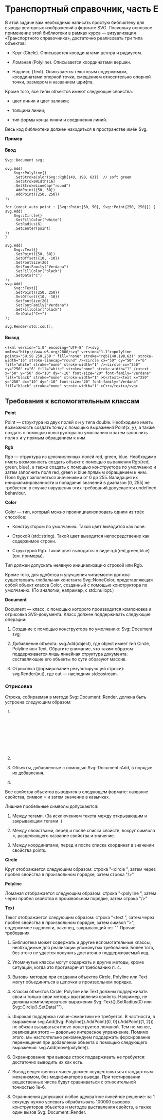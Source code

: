 # Транспортный справочник, часть E

В этой задаче вам необходимо написать простую библиотеку для вывода векторных изображений в формате SVG. Поскольку основное применение этой библиотеки в рамках курса — визуализация «Транспортного справочника», достаточно реализовать три типа объектов:

* Круг (Circle). Описывается координатами центра и радиусом.

* Ломаная (Polyline). Описывается координатами вершин.

* Надпись (Text). Описывается текстовым содержимым, координатами опорной точки, смещением относительно опорной точки, размером и названием шрифта.

Кроме того, все типы объектов имеют следующие свойства:

* цвет линии и цвет заливки;

* толщина линии;

* тип формы конца линии и соединения линий.

Весь код библиотеки должен находиться в пространстве имён Svg.

**Пример**

#### Ввод

    Svg::Document svg;

    svg.Add(
        Svg::Polyline{}
        .SetStrokeColor(Svg::Rgb{140, 198, 63})  // soft green
        .SetStrokeWidth(16)
        .SetStrokeLineCap("round")
        .AddPoint({50, 50})
        .AddPoint({250, 250})
    );

    for (const auto point : {Svg::Point{50, 50}, Svg::Point{250, 250}}) {
    svg.Add(
        Svg::Circle{}
        .SetFillColor("white")
        .SetRadius(6)
        .SetCenter(point)
    );
    }

    svg.Add(
        Svg::Text{}
        .SetPoint({50, 50})
        .SetOffset({10, -10})
        .SetFontSize(20)
        .SetFontFamily("Verdana")
        .SetFillColor("black")
        .SetData("C")
    );
    svg.Add(
        Svg::Text{}
        .SetPoint({250, 250})
        .SetOffset({10, -10})
        .SetFontSize(20)
        .SetFontFamily("Verdana")
        .SetFillColor("black")
        .SetData("C++")
    );

    svg.Render(std::cout);

#### Вывод

    <?xml version="1.0" encoding="UTF-8" ?><svg xmlns="http://www.w3.org/2000/svg" version="1.1"><polyline points="50,50 250,250 " fill="none" stroke="rgb(140,198,63)" stroke-width="16" stroke-linecap="round" /><circle cx="50" cy="50" r="6" fill="white" stroke="none" stroke-width="1" /><circle cx="250" cy="250" r="6" fill="white" stroke="none" stroke-width="1" /><text x="50" y="50" dx="10" dy="-10" font-size="20" font-family="Verdana" fill="black" stroke="none" stroke-width="1" >C</text><text x="250" y="250" dx="10" dy="-10" font-size="20" font-family="Verdana" fill="black" stroke="none" stroke-width="1" >C++</text></svg>

## Требования к вспомогательным классам

**Point**

Point — структура из двух полей x и y типа double. Необходимо иметь возможность создать точку с помощью выражения Point{x, y}, а также создать с помощью конструктора по умолчанию и затем заполнить поля x и y прямым обращением к ним.

**Rgb**

Rgb — структура из целочисленных полей red, green, blue. Необходимо иметь возможность создать объект с помощью выражения Rgb{red, green, blue}, а также создать с помощью конструктора по умолчанию и затем заполнить поля red, green и blue прямым обращением к ним. Поля будут заполняться значениями от 0 до 255. Валидация их инициализированности и попадания значений в диапазон [0, 255] не требуется: в случае нарушения этих требований допускается undefined behaviour.

**Color**

Color — тип, который можно проинициализировать одним из трёх способов:

* Конструктором по умолчанию. Такой цвет выводится как none.

* Строкой (std::string). Такой цвет выводится непосредственно как содержимое строки.

* Структурой Rgb. Такой цвет выводится в виде rgb(red,green,blue) (см. примеры).

Тип должен допускать неявную инициализацию строкой или Rgb.

Кроме того, для удобства и улучшения читаемости должна существовать глобальная константа Svg::NoneColor, представляющая собой объект класса Color, созданный с помощью конструктора по умолчанию. (По аналогии, например, с std::nullopt.)

**Document**

Document — класс, с помощью которого производится компоновка и отрисовка SVG-документа. Класс должен поддерживать следующие операции:

1. Создание с помощью конструктора по умолчанию: Svg::Document svg;

2. Добавление объекта: svg.Add(object), где object имеет тип Circle, Polyline или Text. Обратите внимание, что таким образом поддерживается лишь линейная структура документа: составляющие его объекты по сути образуют массив.

3. Отрисовка (формирование результирующей строки): svg.Render(out), где out — наследник std::ostream.

### Отрисовка

Строка, собираемая в методе Svg::Document::Render, должна быть устроена следующим образом:

1. <?xml version="1.0" encoding="UTF-8" ?>

2. <svg xmlns="http://www.w3.org/2000/svg" version="1.1">

3. Объекты, добавленные с помощью Svg::Document::Add, в порядке их добавления.

4. </svg>

Все свойства объектов выводятся в следующем формате: название свойства, символ = и затем значение в кавычках.

Лишние пробельные символы допускаются:

1. Между тегами. (За исключением текста между открывающим и закрывающим тегами <text>.)

2. Между свойствами, перед и после списка свойств, вокруг символа =, разделяющего название свойства и значение.

3. Между координатами, перед и после списка координат в значении свойства points.

**Circle**

Круг отображается следующим образом: строка "<circle ", затем через пробел свойства в произвольном порядке, затем строка "/>"

**Polyline**

Ломаная отображается следующим образом: строка "<polyline ", затем через пробел свойства в произвольном порядке, затем строка "/>"

**Text**

Текст отображается следующим образом: строка "<text ", затем через пробел свойства в произвольном порядке, затем символ ">", содержимое надписи и, наконец, закрывающий тег "</text>"
Прочие требования

1. Библиотека может содержать и другие вспомогательные классы, необходимые для реализации упомянутых требований. Более того, без этого не удастся получить достаточно поддерживаемый код.

2. Упомянутые классы могут содержать и другие методы, кроме ситуаций, когда это противоречит требованию п. 4.

3. Вызовы методов при создании объектов Circle, Polyline или Text могут объединяться в цепочки в произвольном порядке.

4. Классы объектов Circle, Polyline или Text должны поддерживать свои и только свои методы выставления свойств. Например, не должны компилироваться выражения Svg::Text{}.SetRadius(0) или Svg::Circle{}.SetData("").

5. Широкая поддержка rvalue-семантики не требуется. В частности, в выражении svg.Add(Svg::Polyline{}.AddPoint({0, 0}).AddPoint({1, 2})) не обязан вызываться move-конструктор ломаной. Тем не менее, реализация этого — довольно интересное упражнение. Помимо этого, мы настоятельно рекомендуем поддержать форсирование перемещения при добавлении объекта с помощью следующего выражения: svg.Add(move(polyline)).

6. Экранирование при выводе строк поддерживать не требуется: достаточно выводить их как есть.

7. Вывод вещественных чисел должен осуществляться стандартным механизмом, без модификаторов вывода. При тестировании вещественные числа будут сравниваться с относительной точностью 1e-6.

8. Ограничения допускают любое адекватное линейное решение: за 1 секунду нужно успевать обрабатывать 100000 вызовов конструкторов объектов и методов выставления свойств, а также один вызов Svg::Document::Render.
